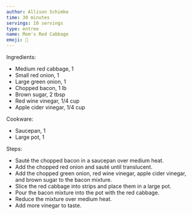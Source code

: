 ```yaml
---
author: Allison Schimke
time: 30 minutes
servings: 10 servings
type: entree
name: Mom's Red Cabbage
emoji: 🥬
---
```


Ingredients:

- Medium red cabbage, 1
- Small red onion, 1
- Large green onion, 1
- Chopped bacon, 1 lb
- Brown sugar, 2 tbsp
- Red wine vinegar, 1/4 cup
- Apple cider vinegar, 1/4 cup

Cookware:

- Saucepan, 1
- Large pot, 1

Steps:

- Sauté the chopped bacon in a saucepan over medium heat.
- Add the chopped red onion and sauté until translucent.
- Add the chopped green onion, red wine vinegar, apple cider vinegar, and brown sugar to the bacon mixture.
- Slice the red cabbage into strips and place them in a large pot.
- Pour the bacon mixture into the pot with the red cabbage.
- Reduce the mixture over medium heat.
- Add more vinegar to taste.
